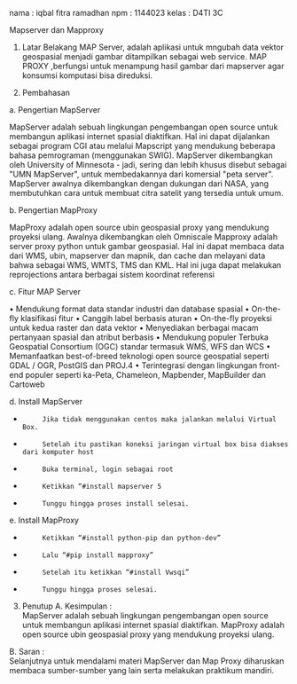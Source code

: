 nama : iqbal fitra ramadhan
npm : 1144023
kelas : D4TI 3C

Mapserver dan Mapproxy
1. Latar Belakang 
MAP Server, adalah aplikasi untuk mngubah data vektor geospasial menjadi gambar ditampilkan sebagai web service. MAP PROXY ,berfungsi untuk menampung hasil gambar dari mapserver agar konsumsi komputasi bisa direduksi.

2.  Pembahasan

a. Pengertian MapServer

MapServer adalah sebuah lingkungan pengembangan open source untuk membangun aplikasi internet spasial diaktifkan. Hal ini dapat dijalankan sebagai program CGI atau melalui Mapscript yang mendukung beberapa bahasa pemrograman (menggunakan SWIG). MapServer dikembangkan oleh University of Minnesota - jadi, sering dan lebih khusus disebut sebagai "UMN MapServer", untuk membedakannya dari komersial "peta server". MapServer awalnya dikembangkan dengan dukungan dari NASA, yang membutuhkan cara untuk membuat citra satelit yang tersedia untuk umum.

b. Pengertian MapProxy

MapProxy adalah open source ubin geospasial proxy yang mendukung proyeksi ulang. Awalnya dikembangkan oleh Omniscale Mapproxy adalah server proxy python untuk gambar geospasial. Hal ini dapat membaca data dari WMS, ubin, mapserver dan mapnik, dan cache dan melayani data bahwa sebagai WMS, WMTS, TMS dan KML. Hal ini juga dapat melakukan reprojections antara berbagai sistem koordinat referensi

c. Fitur MAP Server

• Mendukung format data standar industri dan database spasial
• On-the-fly klasifikasi fitur
• Canggih label berbasis aturan
• On-the-fly proyeksi untuk kedua raster dan data vektor
• Menyediakan berbagai macam pertanyaan spasial dan atribut berbasis
• Mendukung populer Terbuka Geospatial Consortium (OGC) standar termasuk WMS, WFS dan WCS
• Memanfaatkan best-of-breed teknologi open source geospatial seperti GDAL / OGR, PostGIS dan PROJ.4
• Terintegrasi dengan lingkungan front-end populer seperti ka-Peta, Chameleon, Mapbender, MapBuilder dan Cartoweb

d. Install MapServer 

-          Jika tidak menggunakan centos maka jalankan melalui Virtual Box.
-          Setelah itu pastikan koneksi jaringan virtual box bisa diakses dari komputer host
-          Buka terminal, login sebagai root
-          Ketikkan “#install mapserver 5
-          Tunggu hingga proses install selesai.
e. Install MapProxy
 
-          Ketikkan “#install python-pip dan python-dev”
-          Lalu “#pip install mapproxy”
-          Setelah itu ketikkan “#install Vwsqi”
-          Tunggu hingga proses selesai.

3.  Penutup
A. Kesimpulan :  
MapServer adalah sebuah lingkungan pengembangan open source untuk membangun aplikasi internet spasial diaktifkan. MapProxy adalah open source ubin geospasial proxy yang mendukung proyeksi ulang.
   
B. Saran :  
Selanjutnya untuk mendalami materi MapServer dan Map Proxy diharuskan membaca sumber-sumber yang lain serta melakukan praktikum mandiri.

